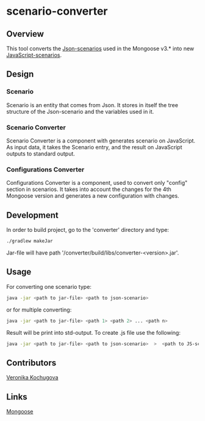 # scenario-converter
## Overview
This tool converts the [Json-scenarios](https://github.com/emc-mongoose/mongoose/wiki/v3.6-Scenarios) used in the Mongoose v3.* into new [JavaScript-scenarios](https://github.com/emc-mongoose/mongoose/blob/feature-v4-doc/doc/input/scenarios.md).
## Design

### Scenario 
Scenario is an entity that comes from Json. It stores in itself the tree structure of the Json-scenario and the variables used in it.

### Scenario Converter
Scenario Converter is a component with generates scenario on JavaScript. 
As input data, it takes the Scenario entry, and the result on JavaScript outputs to standard output.

### Configurations Converter
Configurations Converter is a component, used to convert only "config" section in scenarios. 
It takes into account the changes for the 4th Mongoose version and generates a new configuration with changes.

## Development
  In order to build project, go to the 'converter' directory and type:
```bash
./gradlew makeJar
```
Jar-file will have path '/converter/build/libs/converter-\<version\>.jar'.
## Usage
  For converting one scenario type:
```bash
java -jar <path to jar-file> <path to json-scenario>
```
or for multiple converting:
```bash
java -jar <path to jar-file> <path 1> <path 2> ... <path n>
```
  Result will be print into std-output. To create .js file use the following:
```bash
java -jar <path to jar-file> <path to json-scenario>  >  <path to JS-scenario>
```  
## Contributors
[Veronika Kochugova](https://github.com/veronikaKochugova)
## Links
[Mongoose](https://github.com/emc-mongoose/mongoose)
